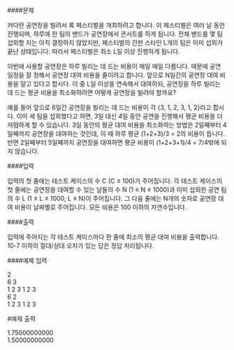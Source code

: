 ####문제

커다란 공연장을 빌려서 록 페스티벌을 개최하려고 합니다. 이 페스티벌은 여러 날 동안 진행되며, 하루에 한 팀의 밴드가 공연장에서 콘서트를 하게 됩니다. 전체 밴드를 몇 팀 섭외할 지는 아직 결정하지 않았지만, 페스티벌의 간판 스타인 L개의 팀은 이미 섭외가 끝난 상태입니다. 따라서 페스티벌은 최소 L일 이상 진행하게 됩니다.

이번에 사용할 공연장은 하루 빌리는 데 드는 비용이 매일 매일 다릅니다. 때문에 공연 일정을 잘 정해서 공연장 대여 비용을 줄이려고 합니다. 앞으로 N일간의 공연장 대여 비용을 알고 있다고 합시다. 이 중 L일 이상을 연속해서 대여하되, 공연장을 하루 빌리는 데 드는 평균 비용을 최소화하려면 어떻게 공연장을 빌려야 할까요?

예를 들어 앞으로 6일간 공연장을 빌리는 데 드는 비용이 각 {3, 1, 2, 3, 1, 2}라고 합시다. 이미 세 팀을 섭외했다고 하면, 3일 대신 4일 동안 공연을 진행해서 평균 비용을 더 저렴하게 할 수 있습니다. 3일 동안의 평균 대여 비용을 최소화하는 방법은 2일째부터 4일째까지 공연장을 대여하는 것인데, 이 때 하루 평균 (1+2+3)/3 = 2의 비용이 듭니다. 반면 2일째부터 5일째까지 공연장을 대여하면 평균 비용이 (1+2+3+1)/4 = 7/4밖에 되지 않습니다.

####입력

입력의 첫 줄에는 테스트 케이스의 수 C (C ≤ 100)가 주어집니다. 각 테스트 케이스의 첫 줄에는 공연장을 대여할 수 있는 날들의 수 N (1 ≤ N ≤ 1000)과 이미 섭외한 공연 팀의 수 L (1 ≤ L ≤ 1000, L ≤ N)이 주어집니다. 그 다음 줄에는 N개의 숫자로 공연장 대여 비용이 날짜별로 주어집니다. 모든 비용은 100 이하의 자연수입니다.

####출력

입력에 주어지는 각 테스트 케이스마다 한 줄에 최소의 평균 대여 비용을 출력합니다. 10-7 이하의 절대/상대 오차가 있는 답은 정답 처리됩니다.

####예제 입력

2  
6 3  
1 2 3 1 2 3   
6 2   
1 2 3 1 2 3  

#예제 출력

1.75000000000  
1.50000000000  